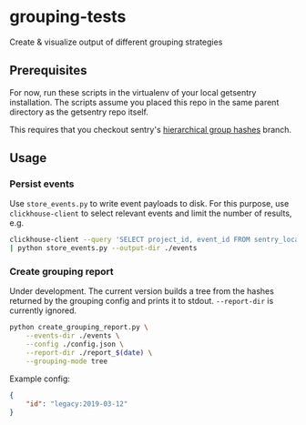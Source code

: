# grouping-tests
Create &amp; visualize output of different grouping strategies

## Prerequisites

For now, run these scripts in the virtualenv of your local getsentry installation. The scripts assume you placed this repo in the same parent directory as the getsentry repo itself.

This requires that you checkout sentry's [hierarchical group hashes](https://github.com/getsentry/sentry/pull/23861) branch.

## Usage

### Persist events

Use ``store_events.py`` to write event payloads to disk. For this purpose, use ``clickhouse-client`` to select relevant events and limit the number of results, e.g.

```bash
clickhouse-client --query 'SELECT project_id, event_id FROM sentry_local LIMIT 100' \
| python store_events.py --output-dir ./events
```

### Create grouping report

Under development.
The current version builds a tree from the hashes returned by the grouping config and prints it to stdout. ``--report-dir`` is currently ignored.

```bash
python create_grouping_report.py \
    --events-dir ./events \
    --config ./config.json \
    --report-dir ./report_$(date) \
    --grouping-mode tree
```

Example config:

```json
{
    "id": "legacy:2019-03-12"
}
```

